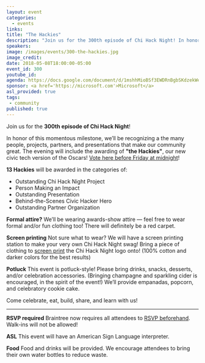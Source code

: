```yaml
---
layout: event
categories: 
  - events
links:
title: "The Hackies"
description: "Join us for the 300th episode of Chi Hack Night! In honor of this momentous milestone, we’ll be recognizing a few of the many people, projects, partners, and presentations that make our community great. The evening will include the awarding of “the Hackies”, our new civic tech version of the Oscars!"
speakers:
image: /images/events/300-the-hackies.jpg
image_credit: 
date: 2018-05-08T18:00:00-05:00
event_id: 300
youtube_id: 
agenda: https://docs.google.com/document/d/1mshhMioBSf3EWDRnBgbSKdzekWeWilt4Q5XLsAUHgdI/edit#
sponsor: <a href='https://microsoft.com'>Microsoft</a>
asl_provided: true
tags: 
 - community
published: true
---
```


Join us for the **300th episode of Chi Hack Night**! 

In honor of this momentous milestone, we’ll be recognizing a the many people, projects, partners, and presentations that make our community great. The evening will include the awarding of **"the Hackies"**, our new civic tech version of the Oscars! [Vote here before Friday at midnight](https://bit.ly/hacknightawards)!

**13 Hackies** will be awarded in the categories of:

* Outstanding Chi Hack Night Project
* Person Making an Impact
* Outstanding Presentation
* Behind-the-Scenes Civic Hacker Hero
* Outstanding Partner Organization

**Formal attire?** We’ll be wearing awards-show attire — feel free to wear formal and/or fun clothing too! There will definitely be a red carpet.

**Screen printing** Not sure what to wear? We will have a screen printing station to make your very own Chi Hack Night swag! Bring a piece of clothing to [screen print](https://en.wikipedia.org/wiki/Screen_printing) the Chi Hack Night logo onto! (100% cotton and darker colors for the best results)

**Potluck** This event is potluck-style! Please bring drinks, snacks, desserts, and/or celebration accessories. (Bringing champagne and sparkling cider is encouraged, in the spirit of the event!) We’ll provide empanadas, popcorn, and celebratory cookie cake.

Come celebrate, eat, build, share, and learn with us!

---

**RSVP required** Braintree now requires all attendees to [RSVP beforehand](https://www.eventbrite.com/e/chi-hack-night-registration-41703945624). Walk-ins will not be allowed!

**ASL** This event will have an American Sign Language interpreter.

**Food** Food and drinks will be provided. We encourage attendees to bring their own water bottles to reduce waste.